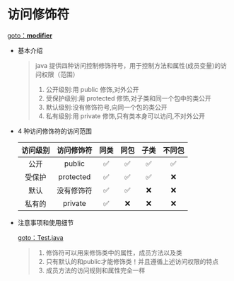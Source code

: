 # 访问修饰符

[goto：**modifier**](https://gitee.com/jia-yan\_dong/code/tree/master/Java/javacode/chapter08/src/com/hspedu/modifier)

*   基本介绍

    > java 提供四种访问控制修饰符号，用于控制方法和属性(成员变量)的访问权限（范围）
    >
    > 1. 公开级别:用 public 修饰,对外公开
    > 2. 受保护级别:用 protected 修饰,对子类和同一个包中的类公开
    > 3. 默认级别:没有修饰符号,向同一个包的类公开
    > 4. 私有级别:用 private 修饰,只有类本身可以访问,不对外公开


*   4 种访问修饰符的访问范围

    | 访问级别 |   访问修饰符   |  同类 |  同包 |  子类 | 不同包 |
    | :--: | :-------: | :-: | :-: | :-: | :-: |
    |  公开  |   public  |  ✅  |  ✅  |  ✅  |  ✅  |
    |  受保护 | protected |  ✅  |  ✅  |  ✅  |  ❌  |
    |  默认  |   没有修饰符   |  ✅  |  ✅  |  ❌  |  ❌  |
    |  私有的 |  private  |  ✅  |  ❌  |  ❌  |  ❌  |


*   注意事项和使用细节

    [goto：Test.java](https://gitee.com/jia-yan\_dong/code/blob/master/Java/javacode/chapter08/src/com/hspedu/modifier/Test.java)

    > 1. 修饰符可以用来修饰类中的属性，成员方法以及类
    > 2. 只有默认的和public才能修饰类！并且遵循上述访问权限的特点
    > 3. 成员方法的访问规则和属性完全一样
